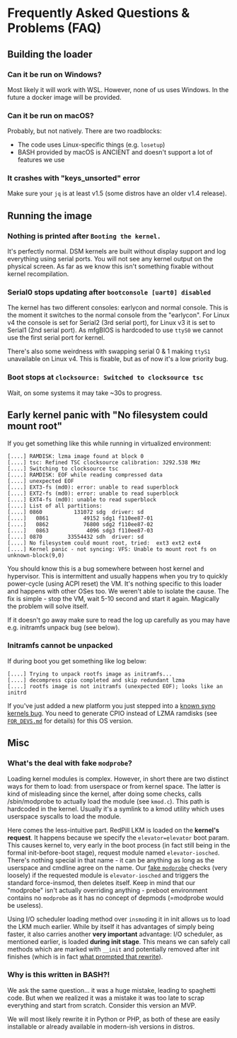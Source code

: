 # Frequently Asked Questions & Problems (FAQ)

## Building the loader
### Can it be run on Windows?
Most likely it will work with WSL. However, none of us uses Windows. In the future a docker image will be provided.

### Can it be run on macOS?
Probably, but not natively. There are two roadblocks:
 - The code uses Linux-specific things (e.g. `losetup`)
 - BASH provided by macOS is ANCIENT and doesn't support a lot of features we use

### It crashes with "keys_unsorted" error
Make sure your `jq` is at least v1.5 (some distros have an older v1.4 release).


## Running the image
### Nothing is printed after `Booting the kernel.`
It's perfectly normal. DSM kernels are built without display support and log everything using serial ports. You will
not see any kernel output on the physical screen. As far as we know this isn't something fixable without kernel 
recompilation.

### Serial0 stops updating after `bootconsole [uart0] disabled`
The kernel has two different consoles: earlycon and normal console. This is the moment it switches to the normal console
from the "earlycon". For Linux v4 the console is set for Serial2 (3rd serial port), for Linux v3 it is set to Serial1
(2nd serial port). As mfgBIOS is hardcoded to use `ttyS0` we cannot use the first serial port for kernel.

There's also some weirdness with swapping serial 0 & 1 making `ttyS1` unavailable on Linux v4. This is fixable, but as
of now it's a low priority bug.

### Boot stops at `clocksource: Switched to clocksource tsc`
Wait, on some systems it may take ~30s to progress.

## Early kernel panic with "No filesystem could mount root"
If you get something like this while running in virtualized environment:
```
[....] RAMDISK: lzma image found at block 0
[....] tsc: Refined TSC clocksource calibration: 3292.538 MHz
[....] Switching to clocksource tsc
[....] RAMDISK: EOF while reading compressed data
[....] unexpected EOF
[....] EXT3-fs (md0): error: unable to read superblock
[....] EXT2-fs (md0): error: unable to read superblock
[....] EXT4-fs (md0): unable to read superblock
[....] List of all partitions:
[....] 0860          131072 sdg  driver: sd
[....]   0861           49152 sdg1 f110ee87-01
[....]   0862           76800 sdg2 f110ee87-02
[....]   0863            4096 sdg3 f110ee87-03
[....] 0870        33554432 sdh  driver: sd
[....] No filesystem could mount root, tried:  ext3 ext2 ext4
[....] Kernel panic - not syncing: VFS: Unable to mount root fs on unknown-block(9,0)
```

You should know this is a bug somewhere between host kernel and hypervisor. This is intermittent and usually happens 
when you try to quickly power-cycle (using ACPI reset) the VM. It's nothing specific to this loader and happens with
other OSes too. We weren't able to isolate the cause. The fix is simple - stop the VM, wait 5-10 second and start it 
again. Magically the problem will solve itself.

If it doesn't go away make sure to read the log up carefully as you may have e.g. initramfs unpack bug (see below).


### Initramfs cannot be unpacked
If during boot you get something like log below:

```
[....] Trying to unpack rootfs image as initramfs...
[....] decompress cpio completed and skip redundant lzma
[....] rootfs image is not initramfs (unexpected EOF); looks like an initrd
```

If you've just added a new platform you just stepped into a [known syno kernels bug](https://github.com/RedPill-TTG/dsm-research/blob/master/quirks/ramdisk-checksum.md#recreating-ramdisks).
You need to generate CPIO instead of LZMA ramdisks (see [`FOR_DEVS.md`](FOR_DEVS.md) for details) for this OS version.

## Misc
### What's the deal with fake `modprobe`?
Loading kernel modules is complex. However, in short there are two distinct ways for them to load: from userspace or
from kernel space. The latter is kind of misleading since the kernel, after doing some checks, calls /sbin/modprobe to
actually load the module (see `kmod.c`). This path is hardcoded in the kernel. Usually it's a symlink to a kmod utility
which uses userspace syscalls to load the module.

Here comes the less-intuitive part. RedPill LKM is loaded on the **kernel's request**. It happens because we specify
the `elevator=elevator` boot param. This causes kernel to, very early in the boot process (in fact still being in the
formal init-before-boot stage), request module named `elevator-iosched`. There's nothing special in that name - it can
be anything as long as the userspace and cmdline agree on the name. Our [fake `modprobe`](config/_common/iosched-trampoline.sh)
checks (very loosely) if the requested module is `elevator-iosched` and triggers the standard force-insmod, then deletes
itself. Keep in mind that our "modprobe" isn't actually overriding anything - preboot environment contains no `modprobe`
as it has no concept of depmods (=modprobe would be useless).

Using I/O scheduler loading method over `insmod`ing it in init allows us to load the LKM much earlier. While by itself
it has advantages of simply being faster, it also carries another **very important** advantage: I/O scheduler, as
mentioned earlier, is loaded **during init stage**. This means we can safely call methods which are marked with `__init`
and potentially removed after init finishes (which is in fact [what prompted that rewrite](https://github.com/RedPill-TTG/redpill-lkm/issues/10)).

### Why is this written in BASH?!
We ask the same question... it was a huge mistake, leading to spaghetti code. But when we realized it was a mistake it 
was too late to scrap everything and start from scratch. Consider this version an MVP.

We will most likely rewrite it in Python or PHP, as both of these are easily installable or already available in 
modern-ish versions in distros.
